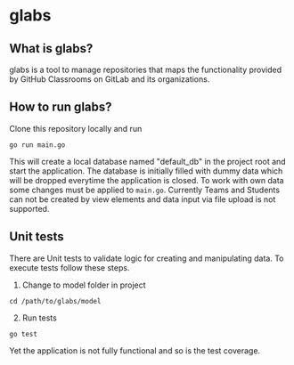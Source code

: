 # glabs

## What is glabs?

glabs is a tool to manage repositories that maps the functionality provided by GitHub Classrooms on GitLab and its organizations.

## How to run glabs?

Clone this repository locally and run

```
go run main.go
```

This will create a local database named "default_db" in the project root and start the application. The database is initially filled with dummy data which will be dropped everytime the application is closed. To work with own data some changes must be applied to `main.go`. Currently Teams and Students can not be created by view elements and data input via file upload is not supported.

## Unit tests

There are Unit tests to validate logic for creating and manipulating data. To execute tests follow these steps.

1. Change to model folder in project

```
cd /path/to/glabs/model
```

2. Run tests

```
go test
```

Yet the application is not fully functional and so is the test coverage.
